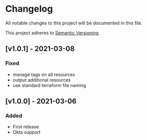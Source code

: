 # Changelog

All notable changes to this project will be documented in this file.

This project adheres to [Semantic Versioning](https://semver.org/spec/v2.0.0.html).

## [v1.0.1] - 2021-03-08

### Fixed

- manage tags on all resources
- output additional resources
- use standard terraform file naming

## [v1.0.0] - 2021-03-06

### Added

- First release
- Okta support
